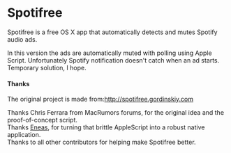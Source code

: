 # Spotifree
Spotifree is a free OS X app that automatically detects and mutes Spotify audio ads.

In this version the ads are automatically muted with polling using Apple Script. Unfortunately Spotify notification doesn't catch when an ad starts.
Temporary solution, I hope.

#### Thanks
The original project is made from:http://spotifree.gordinskiy.com

Thanks Chris Ferrara from MacRumors forums, for the original idea and the proof-of-concept script.  
Thanks [Eneas](https://github.com/E-n-e-a-s), for turning that brittle AppleScript into a robust native application.  
Thanks to all other contributors for helping make Spotifree better.
